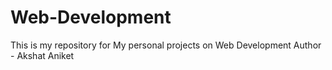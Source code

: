 # Web-Development
This is my repository for My personal projects on Web Development
Author - Akshat Aniket
